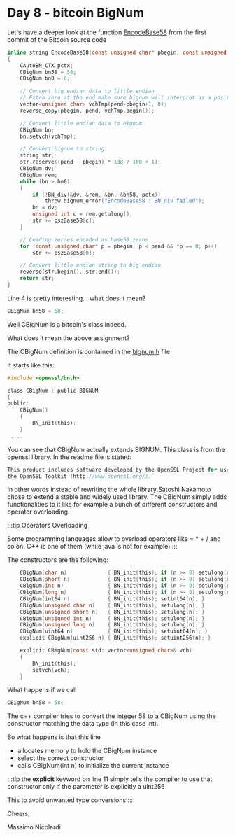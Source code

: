 # Day 8 - bitcoin BigNum

Let's have a deeper look at the function [EncodeBase58](https://github.dev/bitcoin/bitcoin/tree/4405b78d6059e536c36974088a8ed4d9f0f29898) from the first commit of the Bitcoin source code

```c
inline string EncodeBase58(const unsigned char* pbegin, const unsigned char* pend)
{
    CAutoBN_CTX pctx;
    CBigNum bn58 = 58;
    CBigNum bn0 = 0;

    // Convert big endian data to little endian
    // Extra zero at the end make sure bignum will interpret as a positive number
    vector<unsigned char> vchTmp(pend-pbegin+1, 0);
    reverse_copy(pbegin, pend, vchTmp.begin());

    // Convert little endian data to bignum
    CBigNum bn;
    bn.setvch(vchTmp);

    // Convert bignum to string
    string str;
    str.reserve((pend - pbegin) * 138 / 100 + 1);
    CBigNum dv;
    CBigNum rem;
    while (bn > bn0)
    {
        if (!BN_div(&dv, &rem, &bn, &bn58, pctx))
            throw bignum_error("EncodeBase58 : BN_div failed");
        bn = dv;
        unsigned int c = rem.getulong();
        str += pszBase58[c];
    }

    // Leading zeroes encoded as base58 zeros
    for (const unsigned char* p = pbegin; p < pend && *p == 0; p++)
        str += pszBase58[0];

    // Convert little endian string to big endian
    reverse(str.begin(), str.end());
    return str;
}
```

Line 4 is pretty interesting... what does it mean?

```c
CBigNum bn58 = 58;
```

Well CBigNum is a bitcoin's class indeed. 

What does it mean the above assignment? 

The CBigNum definition is contained in the [bignum.h](https://github.com/bitcoin/bitcoin/blob/4405b78d6059e536c36974088a8ed4d9f0f29898/bignum.h) file

It starts like this:

```c
#include <openssl/bn.h>

class CBigNum : public BIGNUM
{
public:
    CBigNum()
    {
        BN_init(this);
    }
 ....
```

You can see that CBigNum actually extends BIGNUM. This class is from the openssl library.
In the readme file is stated:

```c
This product includes software developed by the OpenSSL Project for use in
the OpenSSL Toolkit (http://www.openssl.org/).
```

In other words instead of rewriting the whole library Satoshi Nakamoto chose to extend a stable and widely used library.
The CBigNum simply adds functionalities to it like for example a bunch of different constructors and operator overloading.

:::tip
Operators Overloading

Some programming languages allow to overload operators like = * + / and so on. C++ is one of them (while java is not for example)
:::

The constructors are the following:

```c
    CBigNum(char n)             { BN_init(this); if (n >= 0) setulong(n); else setint64(n); }
    CBigNum(short n)            { BN_init(this); if (n >= 0) setulong(n); else setint64(n); }
    CBigNum(int n)              { BN_init(this); if (n >= 0) setulong(n); else setint64(n); }
    CBigNum(long n)             { BN_init(this); if (n >= 0) setulong(n); else setint64(n); }
    CBigNum(int64 n)            { BN_init(this); setint64(n); }
    CBigNum(unsigned char n)    { BN_init(this); setulong(n); }
    CBigNum(unsigned short n)   { BN_init(this); setulong(n); }
    CBigNum(unsigned int n)     { BN_init(this); setulong(n); }
    CBigNum(unsigned long n)    { BN_init(this); setulong(n); }
    CBigNum(uint64 n)           { BN_init(this); setuint64(n); }
    explicit CBigNum(uint256 n) { BN_init(this); setuint256(n); }

    explicit CBigNum(const std::vector<unsigned char>& vch)
    {
        BN_init(this);
        setvch(vch);
    }
```

What happens if we call 

```c
CBigNum bn58 = 58;
```

The c++ compiler tries to convert the integer 58 to a CBigNum using the constructor matching the data type (in this case int).

So what happens is that this line

* allocates memory to hold the CBigNum instance
* select the correct constructor 
* calls CBigNum(int n) to initialize the current instance 

:::tip
the **explicit** keyword on line 11 simply tells the compiler to use that constructor only if the parameter is explicitly a uint256

This to avoid unwanted type conversions
:::



Cheers,

Massimo Nicolardi


